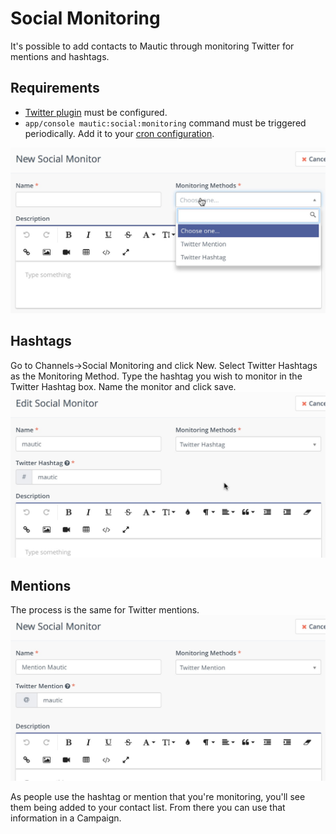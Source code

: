 # Social Monitoring

It's possible to add contacts to Mautic through monitoring Twitter for mentions and hashtags.

## Requirements

- [Twitter plugin](../plugins/twitter.md) must be configured.
- `app/console mautic:social:monitoring` command must be triggered periodically. Add it to your [cron configuration](../setup/cron_jobs.md).

![](media/social-monitor.jpg)

## Hashtags

Go to Channels->Social Monitoring and click New.
Select Twitter Hashtags as the Monitoring Method.
Type the hashtag you wish to monitor in the Twitter Hashtag box.
Name the monitor and click save.
![](media/social-mautic.jpg)

## Mentions

The process is the same for Twitter mentions.
![](media/social-mention.jpg)

As people use the hashtag or mention that you're monitoring, you'll see them being added to your contact list.  From there you can use that information in a Campaign.
